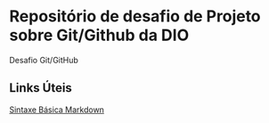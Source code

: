 # Repositório de desafio de Projeto sobre Git/Github da DIO
Desafio Git/GitHub


## Links Úteis
[Sintaxe Básica Markdown](https://www.markdownguide.org/basic-syntax/)
